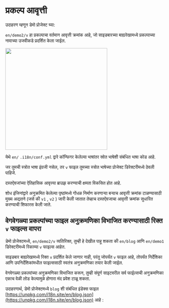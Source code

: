 # प्रकल्प आवृत्ती

उदाहरण म्हणून डेमो प्रोजेक्ट घ्या:

`en/demo2/v` हा प्रकल्पाचा वर्तमान आवृत्ती क्रमांक आहे, जो साइडबारच्या बाह्यरेखामध्ये प्रकल्पाच्या नावाच्या उजवीकडे प्रदर्शित केला जाईल.

<img src="https://p.3ti.site/1721290486.avif" width="320px">

येथे `en/` `.i18n/conf.yml` द्वारे कॉन्फिगर केलेल्या भाषांतर स्रोत भाषेशी संबंधित भाषा कोड आहे.

जर तुमची स्त्रोत भाषा इंग्रजी नसेल, तर `v` फाइल तुमच्या स्त्रोत भाषेच्या प्रोजेक्ट डिरेक्टरीमध्ये ठेवली पाहिजे.

दस्तऐवजांच्या ऐतिहासिक आवृत्त्या ब्राउझ करण्याची क्षमता विकसित होत आहे.

शोध इंजिनांद्वारे अनुक्रमित केलेल्या पृष्ठांमध्ये गोंधळ निर्माण करणाऱ्या बऱ्याच आवृत्ती क्रमांक टाळण्यासाठी मुख्य अद्यतने (जसे की `v1` , `v2` ) जारी केली जातात तेव्हाच दस्तऐवजाचा आवृत्ती क्रमांक सुधारित करण्याची शिफारस केली जाते.

## वेगवेगळ्या प्रकल्पांच्या फाइल अनुक्रमणिका विभाजित करण्यासाठी रिक्त `v` फाइल्स वापरा

डेमो प्रोजेक्टमध्ये, `en/demo2/v` व्यतिरिक्त, तुम्ही हे देखील पाहू शकता की `en/blog` आणि `en/demo1` डिरेक्टरीमध्ये रिकाम्या `v` फाइल्स आहेत.

साइडबार बाह्यरेखामध्ये रिक्त `v` प्रदर्शित केले जाणार नाही, परंतु जोपर्यंत `v` फाइल आहे, तोपर्यंत निर्देशिका आणि उपनिर्देशिकांमधील फाइल्ससाठी स्वतंत्र अनुक्रमणिका तयार केली जाईल.

वेगवेगळ्या प्रकल्पांच्या अनुक्रमणिका विभाजित करून, तुम्ही संपूर्ण साइटवरील सर्व फाईल्सची अनुक्रमणिका एकाच वेळी लोड केल्यामुळे होणारा मंद प्रवेश टाळू शकता.

उदाहरणार्थ, डेमो प्रोजेक्टमध्ये `blog` शी संबंधित इंडेक्स फाइल [https://unpkg.com/i18n.site/en/blog.json](https://unpkg.com/i18n.site/en/blog.json) आहे :